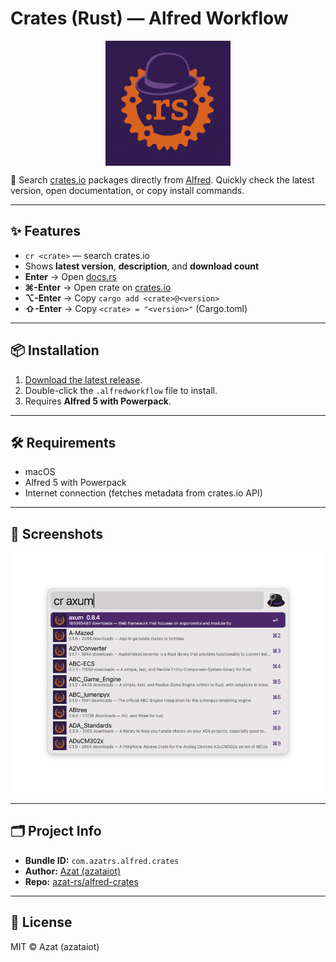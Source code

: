 # Crates (Rust) — Alfred Workflow

<center><img src="assets/img/alfred-crates-logo.png" alt="Crates Workflow Logo" width="200" align="center"></center>

🔎 Search [crates.io](https://crates.io) packages directly from [Alfred](https://www.alfredapp.com/).
Quickly check the latest version, open documentation, or copy install commands.

---

## ✨ Features

- `cr <crate>` — search crates.io
- Shows **latest version**, **description**, and **download count**
- **Enter** → Open [docs.rs](https://docs.rs)
- **⌘-Enter** → Open crate on [crates.io](https://crates.io)
- **⌥-Enter** → Copy `cargo add <crate>@<version>`
- **⇧-Enter** → Copy `<crate> = "<version>"` (Cargo.toml)

---

## 📦 Installation

1. [Download the latest release](https://github.com/azat-rs/alfred-crates/releases/latest).
2. Double-click the `.alfredworkflow` file to install.
3. Requires **Alfred 5 with Powerpack**.

---

## 🛠 Requirements

- macOS
- Alfred 5 with Powerpack
- Internet connection (fetches metadata from crates.io API)

---

## 📸 Screenshots

![o1](assets/screenshots/01.png)

---

## 🗂 Project Info

- **Bundle ID:** `com.azatrs.alfred.crates`
- **Author:** [Azat (azataiot)](https://github.com/azataiot)
- **Repo:** [azat-rs/alfred-crates](https://github.com/azat-rs/alfred-crates)

---

## 📄 License

MIT © Azat (azataiot)
